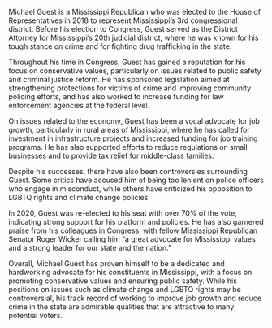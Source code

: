 Michael Guest is a Mississippi Republican who was elected to the House of Representatives in 2018 to represent Mississippi’s 3rd congressional district. Before his election to Congress, Guest served as the District Attorney for Mississippi’s 20th judicial district, where he was known for his tough stance on crime and for fighting drug trafficking in the state.

Throughout his time in Congress, Guest has gained a reputation for his focus on conservative values, particularly on issues related to public safety and criminal justice reform. He has sponsored legislation aimed at strengthening protections for victims of crime and improving community policing efforts, and has also worked to increase funding for law enforcement agencies at the federal level.

On issues related to the economy, Guest has been a vocal advocate for job growth, particularly in rural areas of Mississippi, where he has called for investment in infrastructure projects and increased funding for job training programs. He has also supported efforts to reduce regulations on small businesses and to provide tax relief for middle-class families.

Despite his successes, there have also been controversies surrounding Guest. Some critics have accused him of being too lenient on police officers who engage in misconduct, while others have criticized his opposition to LGBTQ rights and climate change policies.

In 2020, Guest was re-elected to his seat with over 70% of the vote, indicating strong support for his platform and policies. He has also garnered praise from his colleagues in Congress, with fellow Mississippi Republican Senator Roger Wicker calling him “a great advocate for Mississippi values and a strong leader for our state and the nation.”

Overall, Michael Guest has proven himself to be a dedicated and hardworking advocate for his constituents in Mississippi, with a focus on promoting conservative values and ensuring public safety. While his positions on issues such as climate change and LGBTQ rights may be controversial, his track record of working to improve job growth and reduce crime in the state are admirable qualities that are attractive to many potential voters.
